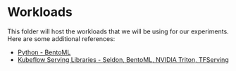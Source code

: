 # Workloads

This folder will host the workloads that we will be using for our experiments. Here are some additional references:

- [Python - BentoML](https://knative.dev/community/samples/serving/machinelearning-python-bentoml/)
- [Kubeflow Serving Libraries - Seldon, BentoML, NVIDIA Triton, TFServing](https://www.kubeflow.org/docs/external-add-ons/serving/)

<!-- ## Instance Tracking

To enable tracking which instance has responded to a particular request, we may
require the workloads to return headers indicating which pod has executed them
and on which node that pod is located.

## Possible Future Workloads

This is a list of sources that I hope to check out for getting sample workloads for our
experiments.


- ResNet?
- MobileNet?
- TFHub workloads?

The following seem like good additions to the list of workloads in the BentoML gallery:

- Pytorch CIFAR10 Sample
- Keras Toxic Comment Classification -->
